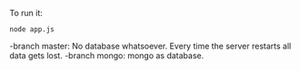 To run it: 

```
node app.js
```

-branch master: No database whatsoever. Every time the server restarts all data gets lost.
-branch mongo: mongo as database.
